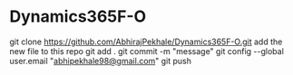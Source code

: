 # Dynamics365F-O
git clone https://github.com/AbhirajPekhale/Dynamics365F-O.git
add the new file to this repo
git add .
git commit -m "message"
git config --global user.email "abhipekhale98@gmail.com"
git push
